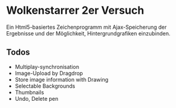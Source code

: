 # Wolkenstarrer 2er Versuch

Ein Html5-basiertes Zeichenprogramm mit Ajax-Speicherung der Ergebnisse und
der Möglichkeit, Hintergrundgrafiken einzubinden.

## Todos

* Multiplay-synchronisation
* Image-Upload by Dragdrop
* Store image information with Drawing
* Selectable Backgrounds
* Thumbnails
* Undo, Delete pen